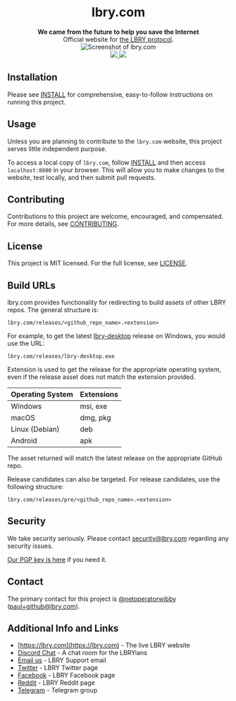 <h1 align="center">lbry.com</h1>

<div align="center">
  <strong>We came from the future to help you save the Internet</strong>
</div>

<div align="center">
  Official website for <a href="https://lbry.com">the LBRY protocol</a>.
</div>

<div align="center">
  <img src="https://spee.ch/4/com-2019-march.png" title="Screenshot of lbry.com"/>
</div>

<div align="center">
  <a href="https://github.com/lbryio/lbry.com/blob/master/LICENSE">
    <img src="https://img.shields.io/dub/l/vibe-d.svg?style=flat-square"/>
  </a>

  <a href="https://chat.lbry.com">
    <img src="https://img.shields.io/discord/362322208485277697.svg?style=flat-square&logo=discord"/>
  </a>
</div>



## Installation
Please see [INSTALL](INSTALL.md) for comprehensive, easy-to-follow instructions on running this project.

## Usage
Unless you are planning to contribute to the `lbry.com` website, this project serves little independent purpose.

To access a local copy of `lbry.com`, follow [INSTALL](INSTALL.md) and then access `localhost:8000` in your browser. This will allow you to make changes to the website, test locally, and then submit pull requests.

## Contributing
Contributions to this project are welcome, encouraged, and compensated. For more details, see [CONTRIBUTING](https://lbry.tech/contribute).

## License
This project is MIT licensed. For the full license, see [LICENSE](LICENSE).

## Build URLs

lbry.com provides functionality for redirecting to build assets of other LBRY repos. The general structure is:

`lbry.com/releases/<github_repo_name>.<extension>`

For example, to get the latest [lbry-desktop](github.com/lbryio/lbry-desktop) release on Windows, you would use the URL:

`lbry.com/releases/lbry-desktop.exe`

Extension is used to get the release for the appropriate operating system, even if the release asset does not match the extension provided.

| Operating System | Extensions
--- | ---
| Windows | msi, exe
| macOS | dmg, pkg
| Linux (Debian) | deb
| Android | apk 

The asset returned will match the latest release on the appropriate GitHub repo.

Release candidates can also be targeted. For release candidates, use the following structure:

`lbry.com/releases/pre/<github_repo_name>.<extension>`

## Security
We take security seriously. Please contact [security@lbry.com](mailto:security@lbry.com) regarding any security issues.

[Our PGP key is here](https://keybase.io/lbry/key.asc) if you need it.

## Contact
The primary contact for this project is [@netoperatorwibby](https://github.com/netoperatorwibby) (paul+github@lbry.com).

## Additional Info and Links
- [https://lbry.com](https://lbry.com) - The live LBRY website
- [Discord Chat](https://chat.lbry.com) - A chat room for the LBRYians
- [Email us](mailto:hello@lbry.com) - LBRY Support email
- [Twitter](https://twitter.com/@lbryio) - LBRY Twitter page
- [Facebook](https://www.facebook.com/lbryio) - LBRY Facebook page
- [Reddit](https://reddit.com/r/lbry) - LBRY Reddit page
- [Telegram](https://t.me/lbryofficial) - Telegram group
